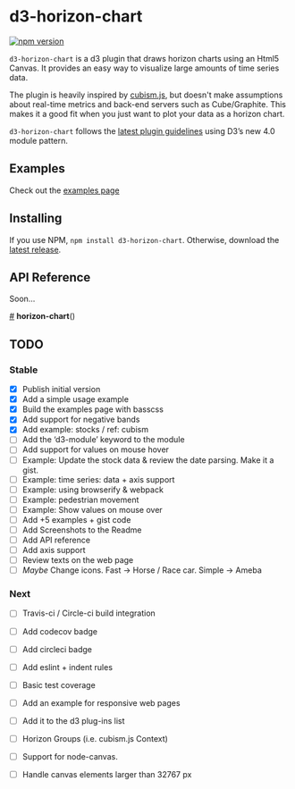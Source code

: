 # d3-horizon-chart

[![npm version](https://badge.fury.io/js/d3-horizon-chart.svg)](http://badge.fury.io/js/d3-horizon-chart)

`d3-horizon-chart` is a d3 plugin that draws horizon charts using an Html5 Canvas.
It provides an easy way to visualize large amounts of time series data.

The plugin is heavily inspired by [cubism.js](https://square.github.io/cubism/), but doesn't make assumptions about real-time metrics and back-end servers such as Cube/Graphite.
This makes it a good fit when you just want to plot your data as a horizon chart.

`d3-horizon-chart` follows the [latest plugin guidelines](https://bost.ocks.org/mike/d3-plugin/) using D3’s new 4.0 module pattern.

## Examples

Check out the [examples page](http://kmandov.github.io/d3-horizon-chart/)


## Installing

If you use NPM, `npm install d3-horizon-chart`. Otherwise, download the [latest release](https://github.com/kmandov/d3-horizon-chart/releases/latest).

## API Reference

Soon...

<a href="#horizon-chart" name="horizon-chart">#</a> <b>horizon-chart</b>()


## TODO

### Stable
- [x] Publish initial version
- [x] Add a simple usage example
- [x] Build the examples page with basscss
- [x] Add support for negative bands
- [x] Add example: stocks / ref: cubism
- [ ] Add the ‘d3-module’ keyword to the module
- [ ] Add support for values on mouse hover
- [ ] Example: Update the stock data & review the date parsing. Make it a gist.
- [ ] Example: time series: data + axis support
- [ ] Example: using browserify & webpack
- [ ] Example: pedestrian movement
- [ ] Example: Show values on mouse over
- [ ] Add +5 examples + gist code
- [ ] Add Screenshots to the Readme
- [ ] Add API reference
- [ ] Add axis support
- [ ] Review texts on the web page
- [ ] *Maybe* Change icons. Fast -> Horse / Race car. Simple -> Ameba

### Next
- [ ] Travis-ci / Circle-ci build integration
- [ ] Add codecov badge
- [ ] Add circleci badge
- [ ] Add eslint + indent rules
- [ ] Basic test coverage
- [ ] Add an example for responsive web pages
- [ ] Add it to the d3 plug-ins list
- [ ] Horizon Groups (i.e. cubism.js Context)
- [ ] Support for node-canvas.
- [ ] Handle canvas elements larger than 32767 px



